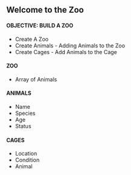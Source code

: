 ## Welcome to the Zoo ##

####  OBJECTIVE:  BUILD A ZOO

- Create A Zoo
- Create Animals - Adding Animals to the Zoo
- Create Cages - Add Animals to the Cage

#### ZOO

- Array of Animals



####  ANIMALS
- Name
- Species
- Age
- Status

####  CAGES
- Location
- Condition
- Animal

